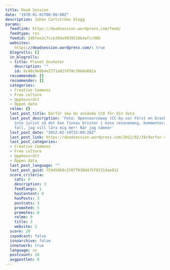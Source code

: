 ```yaml
---
title: Dead Session
date: "1970-01-01T00:00:00Z"
description: Johan Carlströms blogg
params:
  feedlink: https://deadsession.wordpress.com/feed/
  feedtype: rss
  feedid: 2d6fee2c7cce393e993953db4afcc98b
  websites:
    https://deadsession.wordpress.com/: true
  blogrolls: []
  in_blogrolls:
  - title: Planet Gnuheter
    description: ""
    id: 0c48c9e8b4e2771a92fd78c39b0a882a
  recommended: []
  recommender: []
  categories:
  - Creative Commons
  - Free culture
  - Upphovsrätt
  - Öppen data
  relme: {}
  last_post_title: Därför ska du använda CC0 för din data
  last_post_description: 'Foto: Opensourceway (CC-by-sa) Först en brasklapp. Jag är
    inte jurist så det kan finnas brister i mina resonemang, kommentera gärna i sådant
    fall, jag vill lära mig mer! När jag nämner'
  last_post_date: "2012-02-19T15:09:28Z"
  last_post_link: https://deadsession.wordpress.com/2012/02/19/darfor-ska-du-anvanda-cc0-for-din-data/
  last_post_categories:
  - Creative Commons
  - Free culture
  - Upphovsrätt
  - Öppen data
  last_post_language: ""
  last_post_guid: 75945089c3707f938d475f07214ae812
  score_criteria:
    cats: 0
    description: 3
    feedlangs: 1
    hasContent: 0
    hasPosts: 3
    postcats: 3
    promoted: 5
    promotes: 0
    relme: 0
    title: 3
    website: 2
  score: 20
  ispodcast: false
  isnoarchive: false
  innetwork: true
  language: sv
  postcount: 10
  avgpostlen: 0
---
```

